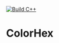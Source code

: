 [![Build C++](https://github.com/collinsjacob127/ColorHex/actions/workflows/main.yml/badge.svg?branch=main)](https://github.com/collinsjacob127/ColorHex/actions/workflows/main.yml)
# ColorHex
